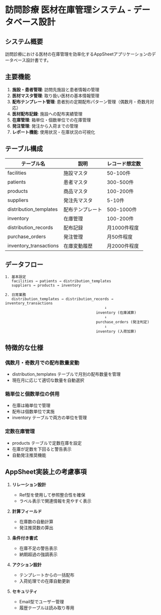 # 訪問診療 医材在庫管理システム - データベース設計

## システム概要

訪問診療における医材の在庫管理を効率化するAppSheetアプリケーションのデータベース設計書です。

## 主要機能

1. **施設・患者管理**: 訪問先施設と患者情報の管理
2. **医材マスタ管理**: 取り扱い医材の基本情報管理
3. **配布テンプレート管理**: 患者別の定期配布パターン管理（偶数月・奇数月対応）
4. **医材配布記録**: 施設への配布実績管理
5. **在庫管理**: 箱単位・個数単位での在庫管理
6. **発注管理**: 発注から入荷までの管理
7. **レポート機能**: 使用状況・在庫状況の可視化

## テーブル構成

| テーブル名 | 説明 | レコード想定数 |
|-----------|------|---------------|
| facilities | 施設マスタ | 50-100件 |
| patients | 患者マスタ | 300-500件 |
| products | 商品マスタ | 100-200件 |
| suppliers | 発注先マスタ | 5-10件 |
| distribution_templates | 配布テンプレート | 500-1000件 |
| inventory | 在庫管理 | 100-200件 |
| distribution_records | 配布記録 | 月1000件程度 |
| purchase_orders | 発注管理 | 月50件程度 |
| inventory_transactions | 在庫変動履歴 | 月2000件程度 |

## データフロー

```
1. 基本設定
   facilities → patients → distribution_templates
   suppliers → products → inventory

2. 日常業務
   distribution_templates → distribution_records → inventory_transactions
                                              ↓
                                          inventory (在庫減算)
                                              ↓
                                          purchase_orders (発注判定)
                                              ↓
                                          inventory (入荷加算)
```

## 特徴的な仕様

### 偶数月・奇数月での配布数量変動
- distribution_templates テーブルで月別の配布数量を管理
- 現在月に応じて適切な数量を自動選択

### 箱単位と個数単位の併用
- 在庫は箱単位で管理
- 配布は個数単位で実施
- inventory テーブルで両方の単位を管理

### 定数在庫管理
- products テーブルで定数在庫を設定
- 在庫が定数を下回ると警告表示
- 自動発注推奨機能

## AppSheet実装上の考慮事項

1. **リレーション設計**
   - Ref型を使用して参照整合性を確保
   - ラベル表示で関連情報を見やすく表示

2. **計算フィールド**
   - 在庫数の自動計算
   - 発注推奨数の算出

3. **条件付き書式**
   - 在庫不足の警告表示
   - 納期超過の強調表示

4. **アクション設計**
   - テンプレートからの一括配布
   - 入荷処理での在庫自動更新

5. **セキュリティ**
   - Email型でユーザー管理
   - 履歴テーブルは読み取り専用